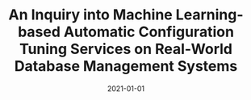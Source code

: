 ---
title: "An Inquiry into Machine Learning-based Automatic Configuration Tuning Services on Real-World Database Management Systems"
collection: publications
permalink: /publication/2021-01-01-vanaken21-vldb
date: 2021-01-01
authors: 'Dana Van Aken, Dongsheng Yang, Sebastien Brillard, Ari Fiorino, Bohan Zhang, Christian Billian, Andrew Pavlo'
venue: 'Proceedings of the VLDB Endowment'
paperurl: 'http://danavanaken.com/files/vanaken21-vldb.pdf'
citation: 'Dana Van Aken, Dongsheng Yang, Sebastien Brillard, Ari Fiorino, Bohan Zhang, Christian Billian, Andrew Pavlo. <i>Proceedings of the VLDB Endowment</i>, 2021.'
---